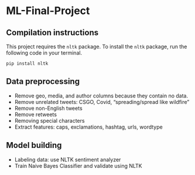 # ML-Final-Project

## Compilation instructions

This project requires the `nltk` package. To install the `nltk` package, run the following code in your terminal.  

```
pip install nltk
```

## Data preprocessing

- Remove geo, media, and author columns because they contain no data. 
- Remove unrelated tweets: CSGO, Covid, “spreading/spread like wildfire”
- Remove non-English tweets
- Remove retweets
-	Removing special characters
-	Extract features: caps, exclamations, hashtag, urls, wordtype

## Model building 
- Labeling data: use NLTK sentiment analyzer
- Train Naive Bayes Classifier and validate using NLTK
